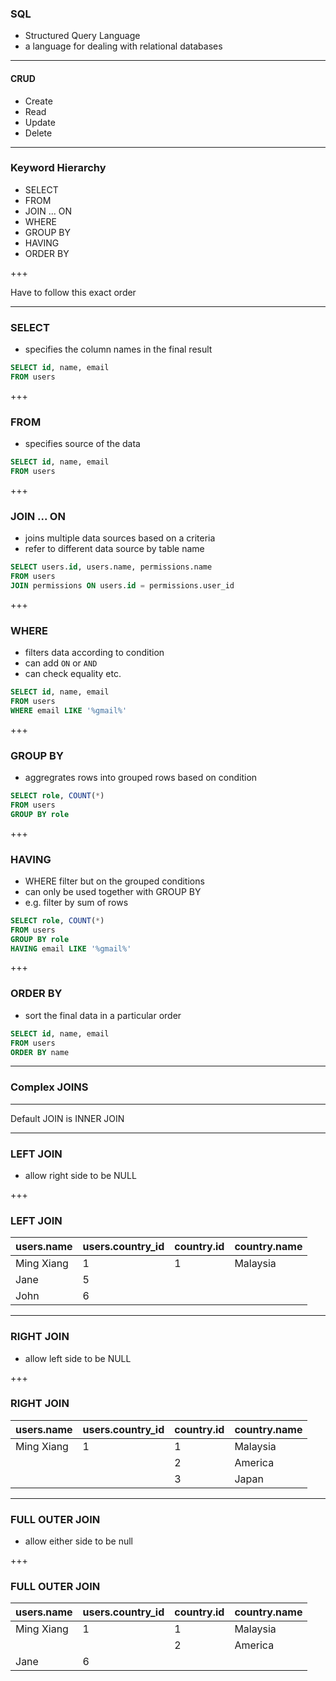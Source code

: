 ### SQL

- Structured Query Language
- a language for dealing with relational databases

---

#### CRUD

- Create
- Read
- Update
- Delete

---

### Keyword Hierarchy

- SELECT
- FROM
- JOIN  ... ON
- WHERE
- GROUP BY
- HAVING
- ORDER BY

+++

Have to follow this exact order

---

### SELECT

- specifies the column names in the final result

```sql
SELECT id, name, email
FROM users
```

+++

### FROM

- specifies source of the data

```sql
SELECT id, name, email
FROM users
```

+++

### JOIN ... ON

- joins multiple data sources based on a criteria
- refer to different data source by table name

```sql
SELECT users.id, users.name, permissions.name
FROM users
JOIN permissions ON users.id = permissions.user_id
```

+++

### WHERE

- filters data according to condition
- can add `ON` or `AND`
- can check equality etc.

```sql
SELECT id, name, email
FROM users
WHERE email LIKE '%gmail%'
```

+++

### GROUP BY

- aggregrates rows into grouped rows based on condition

```sql
SELECT role, COUNT(*) 
FROM users
GROUP BY role
```

+++

### HAVING

- WHERE filter but on the grouped conditions
- can only be used together with GROUP BY
- e.g. filter by sum of rows

```sql
SELECT role, COUNT(*) 
FROM users
GROUP BY role
HAVING email LIKE '%gmail%'
```

+++

### ORDER BY

- sort the final data in a particular order

```sql
SELECT id, name, email
FROM users
ORDER BY name
```

---

### Complex JOINS

---

Default JOIN is INNER JOIN

---

### LEFT JOIN

- allow right side to be NULL

+++


### LEFT JOIN

| users.name | users.country_id | country.id | country.name |
|------------|------------------|------------|--------------|
| Ming Xiang |         1        |      1     |   Malaysia   |
|    Jane        |        5          |          |     |
|     John       |          6        |          |        |


---

### RIGHT JOIN

- allow left side to be NULL

+++

### RIGHT JOIN

| users.name | users.country_id | country.id | country.name |
|------------|------------------|------------|--------------|
| Ming Xiang |         1        |      1     |   Malaysia   |
|            |                  |      2     |    America   |
|            |                  |      3     |     Japan    |

---

### FULL OUTER JOIN

- allow either side to be null

+++

### FULL OUTER JOIN

| users.name | users.country_id | country.id | country.name |
|------------|------------------|------------|--------------|
| Ming Xiang |         1        |      1     |   Malaysia   |
|            |                  |      2     |    America   |
|    Jane    |         6        |            |              |



